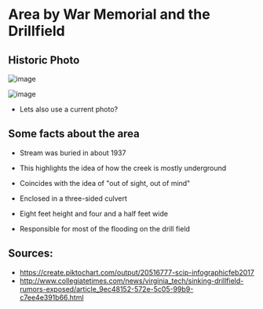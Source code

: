 # Area by War Memorial and the Drillfield

## Historic Photo

![image](https://user-images.githubusercontent.com/92938154/161821595-5dd6dca8-f810-4a89-b58b-391d9245eeab.png)

![image](https://user-images.githubusercontent.com/92938154/163420148-68c8a68c-7828-40c2-9b8f-13f44df9699f.png)

- Lets also use a current photo?

## Some facts about the area
- Stream was buried in about 1937
- This highlights the idea of how the creek is mostly underground
- Coincides with the idea of "out of sight, out of mind"

- Enclosed in a three-sided culvert
- Eight feet height and four and a half feet wide

- Responsible for most of the flooding on the drill field



## Sources:
- https://create.piktochart.com/output/20516777-scip-infographicfeb2017
- http://www.collegiatetimes.com/news/virginia_tech/sinking-drillfield-rumors-exposed/article_9ec48152-572e-5c05-99b9-c7ee4e391b66.html
